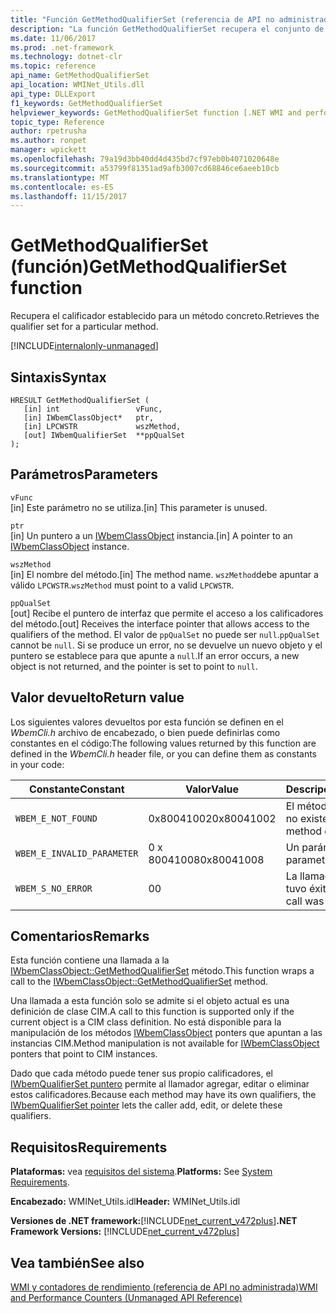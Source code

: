 ```yaml
---
title: "Función GetMethodQualifierSet (referencia de API no administrada)"
description: "La función GetMethodQualifierSet recupera el conjunto de calificadores de un método."
ms.date: 11/06/2017
ms.prod: .net-framework
ms.technology: dotnet-clr
ms.topic: reference
api_name: GetMethodQualifierSet
api_location: WMINet_Utils.dll
api_type: DLLExport
f1_keywords: GetMethodQualifierSet
helpviewer_keywords: GetMethodQualifierSet function [.NET WMI and performance counters]
topic_type: Reference
author: rpetrusha
ms.author: ronpet
manager: wpickett
ms.openlocfilehash: 79a19d3bb40dd4d435bd7cf97eb0b4071020648e
ms.sourcegitcommit: a53799f81351ad9afb3007cd68846ce6aeeb10cb
ms.translationtype: MT
ms.contentlocale: es-ES
ms.lasthandoff: 11/15/2017
---
```

# <a name="getmethodqualifierset-function"></a><span data-ttu-id="2fa24-103">GetMethodQualifierSet (función)</span><span class="sxs-lookup"><span data-stu-id="2fa24-103">GetMethodQualifierSet function</span></span>
<span data-ttu-id="2fa24-104">Recupera el calificador establecido para un método concreto.</span><span class="sxs-lookup"><span data-stu-id="2fa24-104">Retrieves the qualifier set for a particular method.</span></span>

[!INCLUDE[internalonly-unmanaged](../../../../includes/internalonly-unmanaged.md)]
    
## <a name="syntax"></a><span data-ttu-id="2fa24-105">Sintaxis</span><span class="sxs-lookup"><span data-stu-id="2fa24-105">Syntax</span></span>  
  
```  
HRESULT GetMethodQualifierSet (
   [in] int                 vFunc, 
   [in] IWbemClassObject*   ptr, 
   [in] LPCWSTR             wszMethod,
   [out] IWbemQualifierSet  **ppQualSet
); 
```  

## <a name="parameters"></a><span data-ttu-id="2fa24-106">Parámetros</span><span class="sxs-lookup"><span data-stu-id="2fa24-106">Parameters</span></span>

`vFunc`  
<span data-ttu-id="2fa24-107">[in] Este parámetro no se utiliza.</span><span class="sxs-lookup"><span data-stu-id="2fa24-107">[in] This parameter is unused.</span></span>

`ptr`  
<span data-ttu-id="2fa24-108">[in] Un puntero a un [IWbemClassObject](https://msdn.microsoft.com/library/aa391433%28v=vs.85%29.aspx) instancia.</span><span class="sxs-lookup"><span data-stu-id="2fa24-108">[in] A pointer to an [IWbemClassObject](https://msdn.microsoft.com/library/aa391433%28v=vs.85%29.aspx) instance.</span></span>

`wszMethod`  
<span data-ttu-id="2fa24-109">[in] El nombre del método.</span><span class="sxs-lookup"><span data-stu-id="2fa24-109">[in] The method  name.</span></span> <span data-ttu-id="2fa24-110">`wszMethod`debe apuntar a válido `LPCWSTR`.</span><span class="sxs-lookup"><span data-stu-id="2fa24-110">`wszMethod` must point to a valid `LPCWSTR`.</span></span> 

`ppQualSet`  
<span data-ttu-id="2fa24-111">[out] Recibe el puntero de interfaz que permite el acceso a los calificadores del método.</span><span class="sxs-lookup"><span data-stu-id="2fa24-111">[out] Receives the interface pointer that allows access to the qualifiers of the method.</span></span> <span data-ttu-id="2fa24-112">El valor de `ppQualSet` no puede ser `null`.</span><span class="sxs-lookup"><span data-stu-id="2fa24-112">`ppQualSet` cannot be `null`.</span></span> <span data-ttu-id="2fa24-113">Si se produce un error, no se devuelve un nuevo objeto y el puntero se establece para que apunte a `null`.</span><span class="sxs-lookup"><span data-stu-id="2fa24-113">If an error occurs, a new object is not returned, and the pointer is set to point to `null`.</span></span> 

## <a name="return-value"></a><span data-ttu-id="2fa24-114">Valor devuelto</span><span class="sxs-lookup"><span data-stu-id="2fa24-114">Return value</span></span>

<span data-ttu-id="2fa24-115">Los siguientes valores devueltos por esta función se definen en el *WbemCli.h* archivo de encabezado, o bien puede definirlas como constantes en el código:</span><span class="sxs-lookup"><span data-stu-id="2fa24-115">The following values returned by this function are defined in the *WbemCli.h* header file, or you can define them as constants in your code:</span></span>

|<span data-ttu-id="2fa24-116">Constante</span><span class="sxs-lookup"><span data-stu-id="2fa24-116">Constant</span></span>  |<span data-ttu-id="2fa24-117">Valor</span><span class="sxs-lookup"><span data-stu-id="2fa24-117">Value</span></span>  |<span data-ttu-id="2fa24-118">Descripción</span><span class="sxs-lookup"><span data-stu-id="2fa24-118">Description</span></span>  |
|---------|---------|---------|
|`WBEM_E_NOT_FOUND` | <span data-ttu-id="2fa24-119">0x80041002</span><span class="sxs-lookup"><span data-stu-id="2fa24-119">0x80041002</span></span> | <span data-ttu-id="2fa24-120">El método especificado no existe.</span><span class="sxs-lookup"><span data-stu-id="2fa24-120">The specified method does not exist.</span></span> |
|`WBEM_E_INVALID_PARAMETER` | <span data-ttu-id="2fa24-121">0 x 80041008</span><span class="sxs-lookup"><span data-stu-id="2fa24-121">0x80041008</span></span> | <span data-ttu-id="2fa24-122">Un parámetro es `null`.</span><span class="sxs-lookup"><span data-stu-id="2fa24-122">A parameter is `null`.</span></span> |
|`WBEM_S_NO_ERROR` | <span data-ttu-id="2fa24-123">0</span><span class="sxs-lookup"><span data-stu-id="2fa24-123">0</span></span> | <span data-ttu-id="2fa24-124">La llamada de función tuvo éxito.</span><span class="sxs-lookup"><span data-stu-id="2fa24-124">The function call was successful.</span></span>  |
  
## <a name="remarks"></a><span data-ttu-id="2fa24-125">Comentarios</span><span class="sxs-lookup"><span data-stu-id="2fa24-125">Remarks</span></span>

<span data-ttu-id="2fa24-126">Esta función contiene una llamada a la [IWbemClassObject::GetMethodQualifierSet](https://msdn.microsoft.com/library/aa391446(v=vs.85).aspx) método.</span><span class="sxs-lookup"><span data-stu-id="2fa24-126">This function wraps a call to the [IWbemClassObject::GetMethodQualifierSet](https://msdn.microsoft.com/library/aa391446(v=vs.85).aspx) method.</span></span> 

<span data-ttu-id="2fa24-127">Una llamada a esta función solo se admite si el objeto actual es una definición de clase CIM.</span><span class="sxs-lookup"><span data-stu-id="2fa24-127">A call to this function is supported only if the current object is a CIM class definition.</span></span> <span data-ttu-id="2fa24-128">No está disponible para la manipulación de los métodos [IWbemClassObject](https://msdn.microsoft.com/library/aa391433%28v=vs.85%29.aspx) ponters que apuntan a las instancias CIM.</span><span class="sxs-lookup"><span data-stu-id="2fa24-128">Method manipulation is not available for [IWbemClassObject](https://msdn.microsoft.com/library/aa391433%28v=vs.85%29.aspx) ponters that point to CIM instances.</span></span>

<span data-ttu-id="2fa24-129">Dado que cada método puede tener sus propio calificadores, el [IWbemQualifierSet puntero](https://msdn.microsoft.com/library/aa391860(v=vs.85).aspx) permite al llamador agregar, editar o eliminar estos calificadores.</span><span class="sxs-lookup"><span data-stu-id="2fa24-129">Because each method may have its own qualifiers, the [IWbemQualifierSet pointer](https://msdn.microsoft.com/library/aa391860(v=vs.85).aspx) lets the caller add, edit, or delete these qualifiers.</span></span>

## <a name="requirements"></a><span data-ttu-id="2fa24-130">Requisitos</span><span class="sxs-lookup"><span data-stu-id="2fa24-130">Requirements</span></span>  
<span data-ttu-id="2fa24-131">**Plataformas:** vea [requisitos del sistema](../../../../docs/framework/get-started/system-requirements.md).</span><span class="sxs-lookup"><span data-stu-id="2fa24-131">**Platforms:** See [System Requirements](../../../../docs/framework/get-started/system-requirements.md).</span></span>  
  
 <span data-ttu-id="2fa24-132">**Encabezado:** WMINet_Utils.idl</span><span class="sxs-lookup"><span data-stu-id="2fa24-132">**Header:** WMINet_Utils.idl</span></span>  
  
 <span data-ttu-id="2fa24-133">**Versiones de .NET framework:**[!INCLUDE[net_current_v472plus](../../../../includes/net-current-v472plus.md)]</span><span class="sxs-lookup"><span data-stu-id="2fa24-133">**.NET Framework Versions:** [!INCLUDE[net_current_v472plus](../../../../includes/net-current-v472plus.md)]</span></span>  
  
## <a name="see-also"></a><span data-ttu-id="2fa24-134">Vea también</span><span class="sxs-lookup"><span data-stu-id="2fa24-134">See also</span></span>  
[<span data-ttu-id="2fa24-135">WMI y contadores de rendimiento (referencia de API no administrada)</span><span class="sxs-lookup"><span data-stu-id="2fa24-135">WMI and Performance Counters (Unmanaged API Reference)</span></span>](index.md)
